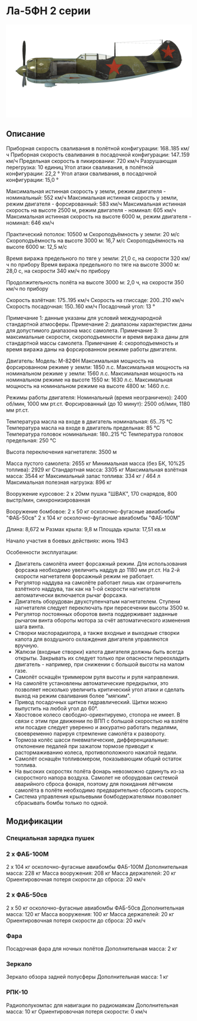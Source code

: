 # Ла-5ФН 2 серии

![la5fns2](../images/la5fns2.png)

## Описание

Приборная скорость сваливания в полётной конфигурации: 168..185 км/ч
Приборная скорость сваливания в посадочной конфигурации: 147..159 км/ч
Предельная скорость в пикировании: 720 км/ч
Разрушающая перегрузка: 10 единиц
Угол атаки сваливания, в полётной конфигурации: 22,2 °
Угол атаки сваливания, в посадочной конфигурации: 15,0 °

Максимальная истинная скорость у земли, режим двигателя - номинальный: 552 км/ч
Максимальная истинная скорость у земли, режим двигателя - форсированный: 583 км/ч
Максимальная истинная скорость на высоте 2500 м, режим двигателя - номинал: 605 км/ч
Максимальная истинная скорость на высоте 6000 м, режим двигателя - номинал: 646 км/ч

Практический потолок: 10500 м
Скороподъёмность у земли: 20 м/с
Скороподъёмность на высоте 3000 м: 16,7 м/с
Скороподъёмность на высоте 6000 м: 12,5 м/с

Время виража предельного по тяге у земли: 21,0 с, на скорости 320 км/ч по прибору
Время виража предельного по тяге на высоте 3000 м: 28,0 с, на скорости 340 км/ч по прибору

Продолжительность полёта на высоте 3000 м: 2,0 ч, на скорости 350 км/ч по прибору

Скорость взлётная: 175..195 км/ч
Скорость на глиссаде: 200..210 км/ч
Скорость посадочная: 150..160 км/ч
Посадочный угол: 13 °

Примечание 1: данные указаны для условий международной стандартной атмосферы.
Примечание 2: диапазоны характеристик даны для допустимого диапазона масс самолета.
Примечание 3: максимальные скорости, скороподъемности и время виража даны для стандартной массы самолета.
Примечание 4: скороподъемность и время виража даны на форсированном режиме работы двигателя.

Двигатель:
Модель: М-82ФН
Максимальная мощность на форсированном режиме у земли: 1850 л.с.
Максимальная мощность на номинальном режиме у земли: 1560 л.с.
Максимальная мощность на номинальном режиме на высоте 1550 м: 1630 л.с.
Максимальная мощность на номинальном режиме на высоте 4800 м: 1460 л.с.

Режимы работы двигателя:
Номинальный (время неограничено): 2400 об/мин, 1000 мм рт.ст.
Форсированный (до 10 минут): 2500 об/мин, 1180 мм рт.ст.

Температура масла на входе в двигатель номинальная: 65..75 °С
Температура масла на входе в двигатель предельная: 85 °С
Температура головок номинальная: 180..215 °С
Температура головок предельная: 250 °С

Высота переключения нагнетателя: 3500 м

Масса пустого самолета: 2655 кг
Минимальная масса (без БК, 10%25 топлива): 2929 кг
Стандартная масса: 3305 кг
Максимальная взлётная масса: 3544 кг
Максимальный запас топлива: 334 кг / 464 л
Максимальная полезная нагрузка: 896 кг

Вооружение курсовое:
2 x 20мм пушка "ШВАК", 170 снарядов, 800 выстр/мин, синхронизированная

Вооружение бомбовое:
2 x 50 кг осколочно-фугасные авиабомбы "ФАБ-50св"
2 x 104 кг осколочно-фугасные авиабомбы "ФАБ-100М"

Длина: 8,672 м
Размах крыла: 9,8 м
Площадь крыла: 17,51 кв.м

Начало участия в боевых действиях: июнь 1943

Особенности эксплуатации:
- Двигатель самолёта имеет форсажный режим. Для использования форсажа необходимо увеличить наддув до 1180 мм рт.ст. На 2-й скорости нагнетателя форсажный режим не работает.
- Регулятор наддува на самолёте работает лишь как ограничитель взлётного наддува, так как на 1-ой скорости нагнетателя автоматически включается рычаг форсажа.
- Двигатель оборудован двухступенчатым нагнетателем. Ступени нагнетателя следует переключать при пересечении высоты 3500 м.
- Регулятор постоянных оборотов винта поддерживает заданные рычагом винта обороты мотора за счёт автоматического изменения шага винта.
- Створки маслорадиатора, а также входные и выходные створки капота для воздушного охлаждения двигателя управляются вручную.
- Жалюзи (входные створки) капота двигателя должны быть всегда открыты. Закрывать их следует только при опасности переохладить двигатель - например, при снижении с большой высоты на малом газе.
- Самолёт оснащён триммером руля высоты и руля направления.
- На самолёте установлены автоматические предкрылки, это позволяет несколько увеличить критический угол атаки и сделать выход на режим сваливания более "мягким".
- Привод посадочных щитков гидравлический. Щитки можно выпустить на любой угол до 60°.
- Хвостовое колесо свободно-ориентируемо, стопора не имеет. В связи с этим при движении по ВПП с большой скоростью на взлёте или посадке следует уверенно и аккуратно работать педалями, своевременно парируя стремление самолёта к развороту.
- Тормоза колёс шасси пневматические, дифференциальные: отклонение педалей при зажатом тормозе приводит к растормаживанию колеса, противоположного нажатой педали.
- Самолёт оснащён топливомером, показывающим общий остаток топлива.
- На высоких скоростях полёта фонарь невозможно сдвинуть из-за скоростного напора воздуха. Самолет не оборудован системой аварийного сброса фонаря, поэтому для покидания лётчиком самолёта в полёте необходимо предварительно сбросить скорость.
- Система управления крыльевыми бомбодержателями позволяет сбрасывать бомбы только по одной.

## Модификации



### Специальная зарядка пушек


### 2 х ФАБ-100М

2 x 104 кг осколочно-фугасные авиабомбы ФАБ-100М
Дополнительная масса: 228 кг
Масса вооружения: 208 кг
Масса держателей: 20 кг
Ориентировочная потеря скорости до сброса: 20 км/ч


### 2 х ФАБ-50св

2 x 50 кг осколочно-фугасные авиабомбы ФАБ-50св
Дополнительная масса: 120 кг
Масса вооружения: 100 кг
Масса держателей: 20 кг
Ориентировочная потеря скорости до сброса: 20 км/ч


### Фара

Посадочная фара для ночных полётов
Дополнительная масса: 2 кг


### Зеркало

Зеркало обзора задней полусферы
Дополнительная масса: 1 кг


### РПК-10

Радиополукомпас для навигации по радиомаякам
Дополнительная масса: 10 кг
Ориентировочная потеря скорости: 0 км/ч